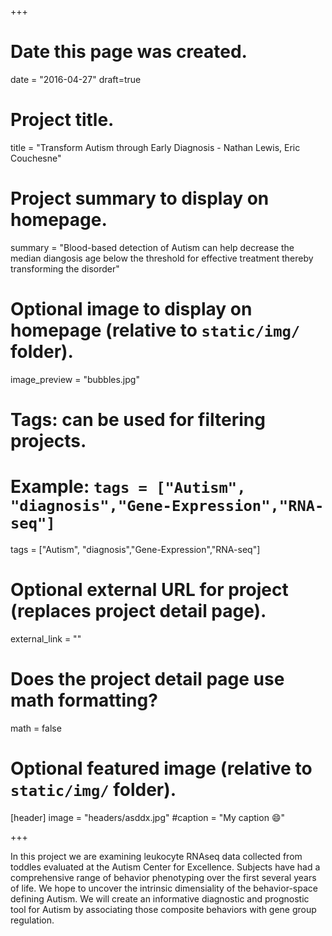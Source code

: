 +++
# Date this page was created.
date = "2016-04-27"
draft=true
# Project title.
title = "Transform Autism through Early Diagnosis - Nathan Lewis, Eric Couchesne"

# Project summary to display on homepage.
summary = "Blood-based detection of Autism can help decrease the median diangosis age below the threshold for effective treatment thereby transforming the disorder"

# Optional image to display on homepage (relative to `static/img/` folder).
image_preview = "bubbles.jpg"

# Tags: can be used for filtering projects.
# Example: `tags = ["Autism", "diagnosis","Gene-Expression","RNA-seq"]`
tags = ["Autism", "diagnosis","Gene-Expression","RNA-seq"]

# Optional external URL for project (replaces project detail page).
external_link = ""

# Does the project detail page use math formatting?
math = false

# Optional featured image (relative to `static/img/` folder).
[header]
image = "headers/asddx.jpg"
#caption = "My caption :smile:"

+++

In this project we are examining leukocyte RNAseq data collected from toddles evaluated at the Autism Center for Excellence. 
Subjects have had a comprehensive range of behavior phenotyping over the first several years of life. 
We hope to uncover the intrinsic dimensiality of the behavior-space defining Autism. We will create an informative diagnostic and prognostic tool for Autism by associating those composite behaviors with gene group regulation.